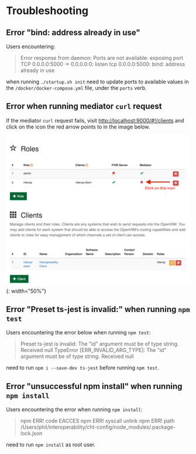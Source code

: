 # Troubleshooting

## Error "bind: address already in use"
Users encountering:

> Error response from daemon: Ports are not available: exposing port TCP 0.0.0.0:5000 -> 0.0.0.0:0: listen tcp 0.0.0.0:5000: bind: address already in use

when running `./startup.sh init` need to update ports to available values in the `/docker/docker-compose.yml` file, under the `ports` verb.

## Error when running mediator `curl` request
If the mediator `curl` request fails, visit [http://localhost:9000/#!/clients](http://localhost:9000/#!/clients) and click on the icon the red arrow points to in the image below.


![](./docs/images/bad-client-screen.png){: width="50%"} 

## Error "Preset ts-jest is invalid:" when running `npm test`
Users encountering the error below when running `npm test`: 

> Preset ts-jest is invalid:
> The "id" argument must be of type string. Received null
> TypeError [ERR_INVALID_ARG_TYPE]: The "id" argument must be of type string. Received null

need to run `npm i --save-dev ts-jest` before running `npm test`. 

## Error "unsuccessful npm install" when running `npm install`
Users encountering the error when running `npm install`:

> npm ERR! code EACCES
> npm ERR! syscall unlink
> npm ERR! path /Users/phil/interoperability/cht-config/node_modules/.package-lock.json

need to run `npm install` as root user.
